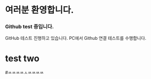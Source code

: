 # 여러분 환영합니다.

### Github test 중입니다.

GitHub 테스트 진행하고 있습니다.
PC에서 Github 연결 테스트를 수행합니다.

# test two

#ㅆㅆㅆㅆㅅㅆㅆㅆㅆ
